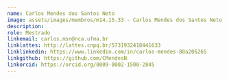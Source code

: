 ```yaml
---
name: Carlos Mendes dos Santos Neto
image: assets/images/membros/m14.15.33 - Carlos Mendes dos Santos Neto.jpeg
description: 
role: Mestrado
linkemail: carlos.msn@nca.ufma.br
linklattes: http://lattes.cnpq.br/5731932418441633
linklinkedin: https://www.linkedin.com/in/carlos-mendes-88a206265
linkgithub: https://github.com/CMendesN
linkorcid: https://orcid.org/0009-0002-1500-2845
---
```


